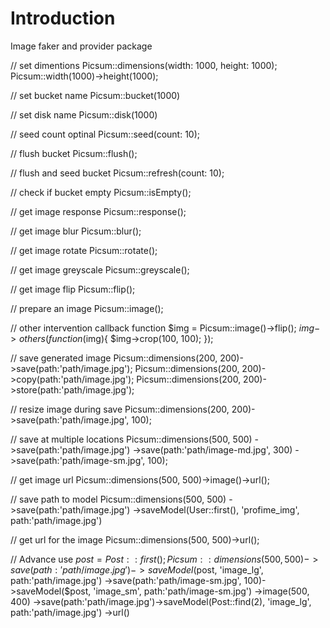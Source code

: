 # Introduction

Image faker and provider package

// set dimentions
Picsum::dimensions(width: 1000, height: 1000);
Picsum::width(1000)->height(1000);

// set bucket name
Picsum::bucket(1000)

// set disk name
Picsum::disk(1000)

// seed count optinal
Picsum::seed(count: 10);

// flush bucket
Picsum::flush();

// flush and seed bucket
Picsum::refresh(count: 10);

// check if bucket empty
Picsum::isEmpty();

// get image response
Picsum::response();

// get image blur
Picsum::blur();

// get image rotate
Picsum::rotate();

// get image greyscale
Picsum::greyscale();

// get image flip
Picsum::flip();

// prepare an image
Picsum::image();

// other intervention callback function
$img = Picsum::image()->flip();
$img->others(function($img){
	$img->crop(100, 100);
});

// save generated image
Picsum::dimensions(200, 200)->save(path:'path/image.jpg');
Picsum::dimensions(200, 200)->copy(path:'path/image.jpg');
Picsum::dimensions(200, 200)->store(path:'path/image.jpg');


// resize image during save
Picsum::dimensions(200, 200)->save(path:'path/image.jpg', 100);

// save at multiple locations
Picsum::dimensions(500, 500)
	->save(path:'path/image.jpg')
	->save(path:'path/image-md.jpg', 300)
	->save(path:'path/image-sm.jpg', 100);

// get image url
Picsum::dimensions(500, 500)->image()->url();

// save path to model
Picsum::dimensions(500, 500)
	->save(path:'path/image.jpg')
	->saveModel(User::first(), 'profime_img', path:'path/image.jpg')

// get url for the image
Picsum::dimensions(500, 500)->url();

// Advance use
$post = Post::first();
Picsum::dimensions(500, 500)
	->save(path:'path/image.jpg')->saveModel($post, 'image_lg', path:'path/image.jpg')
	->save(path:'path/image-sm.jpg', 100)->saveModel($post, 'image_sm', path:'path/image-sm.jpg')
	->image(500, 400)
	->save(path:'path/image.jpg')->saveModel(Post::find(2), 'image_lg', path:'path/image.jpg')
	->url()